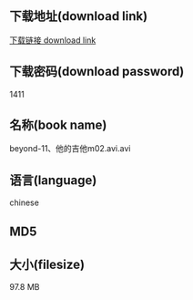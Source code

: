 ## 下载地址(download link)
[下载链接 download link](https://voluble-croquembouche-d321dc.netlify.app/?s=beyond-11%E3%80%81%E4%BB%96%E7%9A%84%E5%90%89%E4%BB%96m02.avi)

## 下载密码(download password)
1411

## 名称(book name)
beyond-11、他的吉他m02.avi.avi

## 语言(language)
chinese

## MD5


## 大小(filesize)
97.8 MB
